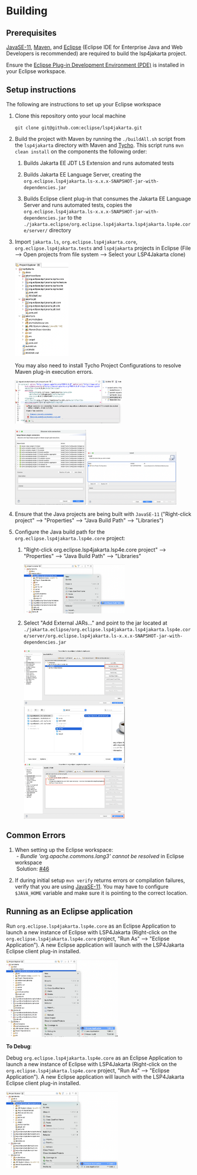 # Building 

## Prerequisites

[JavaSE-11](https://www.oracle.com/ca-en/java/technologies/javase-jdk11-downloads.html), [Maven](https://maven.apache.org/download.cgi), and [Eclipse](https://www.eclipse.org/downloads/) (Eclipse IDE for Enterprise Java and Web Developers is recommended) are required to build the lsp4jakarta project.

Ensure the [Eclipse Plug-in Development Environment (PDE)](https://marketplace.eclipse.org/content/eclipse-pde-plug-development-environment) is installed in your Eclipse workspace.

## Setup instructions
The following are instructions to set up your Eclipse workspace

1. Clone this repository onto your local machine

    `git clone git@github.com:eclipse/lsp4jakarta.git`

2. Build the project with Maven by running the `./buildAll.sh` script from the `lsp4jakarta` directory with Maven and [Tycho](https://github.com/eclipse/tycho). This script runs `mvn clean install` on the components the following order:

    1. Builds Jakarta EE JDT LS Extension and runs automated tests

    2. Builds Jakarta EE Language Server, creating the `org.eclipse.lsp4jakarta.ls-x.x.x-SNAPSHOT-jar-with-dependencies.jar`

    3. Builds Eclipse client plug-in that consumes the Jakarta EE Language Server and runs automated tests, copies the `org.eclipse.lsp4jakarta.ls-x.x.x-SNAPSHOT-jar-with-dependencies.jar` to the `./jakarta.eclipse/org.eclipse.lsp4jakarta.lsp4jakarta.lsp4e.core/server/` directory

3. Import `jakarta.ls`, `org.eclipse.lsp4jakarta.core`, `org.eclipse.lsp4jakarta.tests` and `lsp4jakarta` projects in Eclipse (File --> Open projects from file system --> Select your LSP4Jakarta clone)

    <img src="/docs/images/building_project_explorer.png" alt="Eclipse project explorer" height="30%" width="30%"/>

    You may also need to install Tycho Project Configurations to resolve Maven plug-in execution errors.

    <img src="/docs/images/building_tycho_configurator_1.png" alt="Tycho configurator errors" height="60%" width="60%"/>
    
    <img src="/docs/images/building_tycho_configurator_2.png" alt="Discover m2e connectors" height="40%" width="40%"/> <img src="/docs/images/building_tycho_configurator_3.png" alt="Installing Tycho Project Configurators" height="50%" width="50%"/>

4. Ensure that the Java projects are being built with `JavaSE-11` ("Right-click project" --> "Properties" --> "Java Build Path" --> "Libraries")

5. Configure the Java build path for the `org.eclipse.lsp4jakarta.lsp4e.core` project:

    1. "Right-click org.eclipse.lsp4jakarta.lsp4e.core project" --> "Properties" --> "Java Build Path" --> "Libraries"

        <img src="/docs/images/building_lsp4e_1.png" alt="lsp4e project build path" height="60%" width="60%"/>

    2. Select "Add External JARs..." and point to the jar located at `./jakarta.eclipse/org.eclipse.lsp4jakarta.lsp4jakarta.lsp4e.core/server/org.eclipse.lsp4jakarta.ls-x.x.x-SNAPSHOT-jar-with-dependencies.jar`

        <img src="/docs/images/building_lsp4e_2.png" alt="lsp4e project build path add external jar" height="60%" width="60%"/>

        <img src="/docs/images/building_lsp4e_3.png" alt="lsp4e project build path selecting external jar" height="60%" width="60%"/>

        <img src="/docs/images/building_lsp4e_4.png" alt="lsp4e project build path confirming jar" height="60%" width="60%"/>

## Common Errors 

1. When setting up the Eclipse workspace:  
&nbsp;- *Bundle 'org.apache.commons.lang3' cannot be resolved* in Eclipse workspace  
&nbsp;Solution: [#46](https://github.com/eclipse/lsp4jakarta/issues/46)

2. If during initial setup `mvn verify` returns errors or compilation failures, verify that you are using [JavaSE-11](https://www.oracle.com/ca-en/java/technologies/javase-jdk11-downloads.html). You may have to configure `$JAVA_HOME` variable and make sure it is pointing to the correct location.

## Running as an Eclipse application

Run `org.eclipse.lsp4jakarta.lsp4e.core` as an Eclipse Application to launch a new instance of Eclipse with LSP4Jakarta (Right-click on the `org.eclipse.lsp4jakarta.lsp4e.core` project, "Run As" --> "Eclipse Application"). A new Eclipse application will launch with the LSP4Jakarta Eclipse client plug-in installed.

<img src="/docs/images/building_run_lsp4e.png" alt="Run lsp4e Eclipse plug-in" height="60%" width="60%"/>

**To Debug**:

Debug `org.eclipse.lsp4jakarta.lsp4e.core` as an Eclipse Application to launch a new instance of Eclipse with LSP4Jakarta (Right-click on the `org.eclipse.lsp4jakarta.lsp4e.core` project, "Run As" --> "Eclipse Application"). A new Eclipse application will launch with the LSP4Jakarta Eclipse client plug-in installed.

<img src="/docs/images/building_debug_lsp4e.png" alt="Debug lsp4e Eclipse plug-in" height="60%" width="60%"/>
